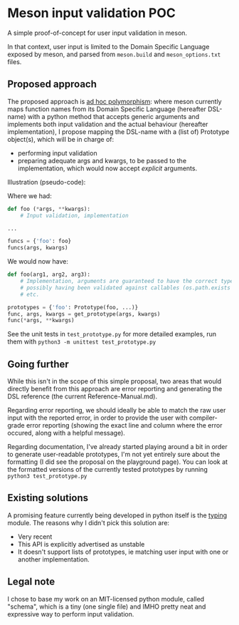 # Meson input validation POC

A simple proof-of-concept for user input validation in meson.

In that context, user input is limited to the Domain Specific Language
exposed by meson, and parsed from `meson.build` and `meson_options.txt` files.

## Proposed approach

The proposed approach is [ad hoc polymorphism]: where meson currently maps
function names from its Domain Specific Language (hereafter DSL-name) with
a python method that accepts generic arguments and implements both input
validation and the actual behaviour (hereafter implementation), I propose
mapping the DSL-name with a (list of) Prototype object(s), which will be
in charge of:

* performing input validation
* preparing adequate args and kwargs, to be passed to the implementation,
  which would now accept *explicit* arguments.

Illustration (pseudo-code):

Where we had:

``` python
def foo (*args, **kwargs):
    # Input validation, implementation

...

funcs = {'foo': foo}
funcs(args, kwargs)
```

We would now have:

``` python
def foo(arg1, arg2, arg3):
    # Implementation, arguments are guaranteed to have the correct type,
    # possibly having been validated against callables (os.path.exists ..),
    # etc.

prototypes = {'foo': Prototype(foo, ...)}
func, args, kwargs = get_prototype(args, kwargs)
func(*args, **kwargs)
```

See the unit tests in `test_prototype.py` for more detailed examples,
run them with `python3 -m unittest test_prototype.py`

## Going further

While this isn't in the scope of this simple proposal, two areas that
would directly benefit from this approach are error reporting and
generating the DSL reference (the current Reference-Manual.md).

Regarding error reporting, we should ideally be able to match the raw
user input with the reported error, in order to provide the user with
compiler-grade error reporting (showing the exact line and column where the
error occured, along with a helpful message).

Regarding documentation, I've already started playing around a bit in order
to generate user-readable prototypes, I'm not yet entirely sure about the
formatting (I did see the proposal on the playground page). You can
look at the formatted versions of the currently tested prototypes by running
`python3 test_prototype.py`

## Existing solutions

A promising feature currently being developed in python itself is the
[typing] module. The reasons why I didn't pick this solution are:

* Very recent
* This API is explicitly advertised as unstable
* It doesn't support lists of prototypes, ie matching user input
  with one or another implementation.

## Legal note

I chose to base my work on an MIT-licensed python module, called "schema", which
is a tiny (one single file) and IMHO pretty neat and expressive way to perform
input validation.

[ad hoc polymorphism]: https://en.wikipedia.org/wiki/Ad_hoc_polymorphism
[typing]: https://docs.python.org/3/library/typing.html
